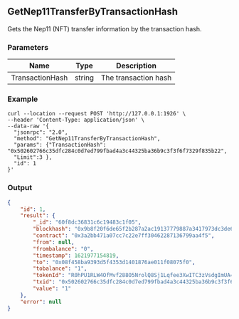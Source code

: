 ## GetNep11TransferByTransactionHash

 Gets the Nep11 (NFT) transfer information by the transaction hash.

### Parameters

| Name         | Type   | Description       |
| ---------------- | -------------- | ------- |
| TransactionHash | string | The transaction hash |

### Example

```shell
curl --location --request POST 'http://127.0.0.1:1926' \
--header 'Content-Type: application/json' \
--data-raw '{
  "jsonrpc": "2.0",
  "method": "GetNep11TransferByTransactionHash",
  "params": {"TransactionHash": "0x502602766c35dfc284c0d7ed799fbad4a3c44325ba36b9c3f3f6f7329f835b22",
  "Limit":3 },
  "id": 1
}'
```

### Output

```json
{
    "id": 1,
    "result": {
        "_id": "60f8dc36831c6c19483c1f05",
        "blockhash": "0x9b8f20f6de65f2b287a2ac19137779887a3417973dc3de6ca658d5516220e249",
        "contract": "0x3a2bb471a07cc7c22e7ff30462287136799aa4f5",
        "from": null,
        "frombalance": "0",
        "timestamp": 1621977154819,
        "to": "0x08f458ba9393d5f4353d1401876ae011f08075f0",
        "tobalance": "1",
        "tokenId": "R0hPU1RLW4OfMvf288O5NrolQ8Sj1Lqfee3XwITC3zVsdgImUA==",
        "txid": "0x502602766c35dfc284c0d7ed799fbad4a3c44325ba36b9c3f3f6f7329f835b22",
        "value": "1"
    },
    "error": null
}
```



